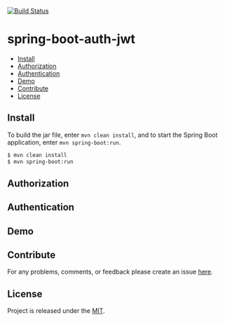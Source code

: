 [![Build Status](https://travis-ci.org/egnaf/spring-boot-auth-jwt.svg)](https://travis-ci.org/egnaf/spring-boot-auth-jwt)

# spring-boot-auth-jwt

- [Install](#Install)
- [Authorization](#Authorization)
- [Authentication](#Authentication)
- [Demo](#Demo)
- [Contribute](#Contribute)
- [License](#License)

## Install
To build the jar file, enter ``mvn clean install``, and to start the Spring Boot application, 
enter ``mvn spring-boot:run``.

```bash
$ mvn clean install
$ mvn spring-boot:run
```

## Authorization

## Authentication

## Demo

## Contribute
For any problems, comments, or feedback please create an issue 
[here](https://github.com/egnaf/spring-boot-auth-jwt/issues).
<br>

## License
Project is released under the [MIT](https://en.wikipedia.org/wiki/MIT_License).
